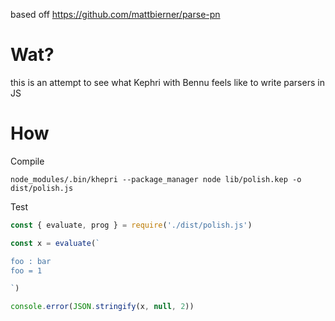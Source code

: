 based off https://github.com/mattbierner/parse-pn

# Wat?

this is an attempt to see what Kephri with Bennu feels like
to write parsers in JS

# How

Compile

	node_modules/.bin/khepri --package_manager node lib/polish.kep -o dist/polish.js

Test

```js
const { evaluate, prog } = require('./dist/polish.js')

const x = evaluate(`

foo : bar
foo = 1

`)

console.error(JSON.stringify(x, null, 2))
```
